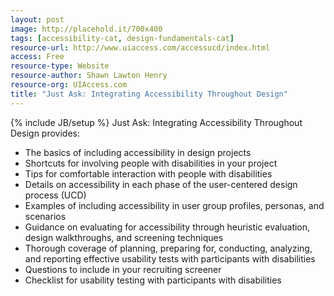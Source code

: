 ```yaml
---
layout: post
image: http://placehold.it/700x400
tags: [accessibility-cat, design-fundamentals-cat]
resource-url: http://www.uiaccess.com/accessucd/index.html
access: Free
resource-type: Website
resource-author: Shawn Lawton Henry
resource-org: UIAccess.com
title: "Just Ask: Integrating Accessibility Throughout Design"
---
```

{% include JB/setup %}
Just Ask: Integrating Accessibility Throughout Design provides:
- The basics of including accessibility in design projects
- Shortcuts for involving people with disabilities in your project
- Tips for comfortable interaction with people with disabilities
- Details on accessibility in each phase of the user-centered design process (UCD)
- Examples of including accessibility in user group profiles, personas, and scenarios
- Guidance on evaluating for accessibility through heuristic evaluation, design walkthroughs, and screening techniques
- Thorough coverage of planning, preparing for, conducting, analyzing, and reporting effective usability tests with participants with disabilities
- Questions to include in your recruiting screener
- Checklist for usability testing with participants with disabilities
